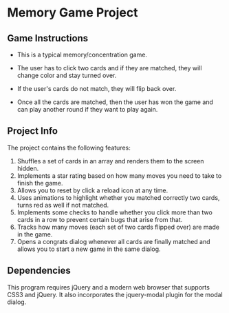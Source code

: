 # Memory Game Project

## Game Instructions

* This is a typical memory/concentration game.  

* The user has to click two cards and if they are matched, they will change color and stay turned over.  

* If the user's cards do not match, they will flip back over.  

* Once all the cards are matched, then the user has won the game and can play another round if they want to play again.

## Project Info

The project contains the following features:

1. Shuffles a set of cards in an array and renders them to the screen hidden.
2. Implements a star rating based on how many moves you need to take to finish the game.
3. Allows you to reset by click a reload icon at any time.
4. Uses animations to highlight whether you matched correctly two cards, turns red as well if not matched.
5. Implements some checks to handle whether you click more than two cards in a row to prevent certain bugs that arise from that.
6. Tracks how many moves (each set of two cards flipped over) are made in the game.
7. Opens a congrats dialog whenever all cards are finally matched and allows you to start a new game in the same dialog.

## Dependencies

This program requires jQuery and a modern web browser that supports CSS3 and jQuery.  It also incorporates the jquery-modal plugin for the modal dialog.